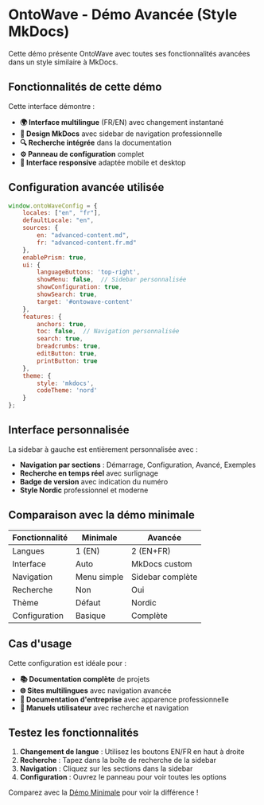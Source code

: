 # OntoWave - Démo Avancée (Style MkDocs)

Cette démo présente OntoWave avec toutes ses fonctionnalités avancées dans un style similaire à MkDocs.

## Fonctionnalités de cette démo

Cette interface démontre :

- **🌍 Interface multilingue** (FR/EN) avec changement instantané
- **🎨 Design MkDocs** avec sidebar de navigation professionnelle  
- **🔍 Recherche intégrée** dans la documentation
- **⚙️ Panneau de configuration** complet
- **📱 Interface responsive** adaptée mobile et desktop

## Configuration avancée utilisée

```javascript
window.ontoWaveConfig = {
    locales: ["en", "fr"],
    defaultLocale: "en",
    sources: {
        en: "advanced-content.md",
        fr: "advanced-content.fr.md"
    },
    enablePrism: true,
    ui: {
        languageButtons: 'top-right',
        showMenu: false,  // Sidebar personnalisée
        showConfiguration: true,
        showSearch: true,
        target: '#ontowave-content'
    },
    features: {
        anchors: true,
        toc: false,  // Navigation personnalisée
        search: true,
        breadcrumbs: true,
        editButton: true,
        printButton: true
    },
    theme: {
        style: 'mkdocs',
        codeTheme: 'nord'
    }
};
```

## Interface personnalisée

La sidebar à gauche est entièrement personnalisée avec :

- **Navigation par sections** : Démarrage, Configuration, Avancé, Exemples
- **Recherche en temps réel** avec surlignage
- **Badge de version** avec indication du numéro
- **Style Nordic** professionnel et moderne

## Comparaison avec la démo minimale

| Fonctionnalité | Minimale | Avancée |
|----------------|----------|---------|
| Langues | 1 (EN) | 2 (EN+FR) |
| Interface | Auto | MkDocs custom |
| Navigation | Menu simple | Sidebar complète |
| Recherche | Non | Oui |
| Thème | Défaut | Nordic |
| Configuration | Basique | Complète |

## Cas d'usage

Cette configuration est idéale pour :

- **📚 Documentation complète** de projets
- **🌐 Sites multilingues** avec navigation avancée  
- **🏢 Documentation d'entreprise** avec apparence professionnelle
- **📖 Manuels utilisateur** avec recherche et navigation

## Testez les fonctionnalités

1. **Changement de langue** : Utilisez les boutons EN/FR en haut à droite
2. **Recherche** : Tapez dans la boîte de recherche de la sidebar
3. **Navigation** : Cliquez sur les sections dans la sidebar
4. **Configuration** : Ouvrez le panneau pour voir toutes les options

Comparez avec la [Démo Minimale](minimal-demo.html) pour voir la différence !
